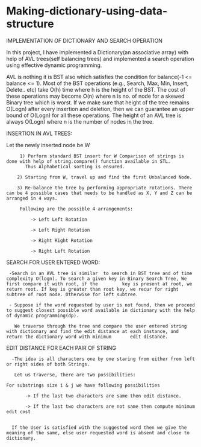 # Making-dictionary-using-data-structure


IMPLEMENTATION OF DICTIONARY AND SEARCH OPERATION

In this project, I have implemented a Dictionary(an associative array) with help of AVL trees(self balancing trees) and implemented a search operation using effective dynamic programming.

AVL is nothing it is BST also which satisfies the condition for balance(-1 <= balance <= 1). Most of the BST operations (e.g., Search, Max, Min, Insert, Delete.. etc) take O(h) time where h is the height of the BST. The cost of these operations may become O(n) where n is no. of node for a skewed Binary tree which is worst. If we make sure that height of the tree remains O(Logn) after every insertion and deletion, then we can guarantee an upper bound of O(Logn) for all these operations. The height of an AVL tree is always O(Logn) where n is the number of nodes in the tree.


INSERTION IN AVL TREES:

Let the newly inserted node be W
	
         1) Perform standard BST insert for W Comparison of strings is done with help of string.compare() function available in STL.
           Thus Alphabetical sorting is ensured.
	
        2) Starting from W, travel up and find the first Unbalanced Node.
	
        3) Re-balance the tree by performing appropriate rotations. There can be 4 possible cases that needs to be handled as X, Y and Z can be  arranged in 4 ways.
         
         Following are the possible 4 arrangements:
			
             -> Left Left Rotation
			
             -> Left Right Rotation
			
             -> Right Right Rotation
			
             -> Right Left Rotation
             
             
  SEARCH FOR USER ENTERED WORD:        
             
     -Search in an AVL tree is similar  to search in BST tree and of time complexity O(logn). To search a given key in Binary Search Tree, We first compare it with root, if the         key is present at root, we return root. If key is greater than root key, we recur for right subtree of root node. Otherwise for left subtree.	

     - Suppose if the word requested by user is not found, then we proceed to suggest closest possible word available in dictionary with the help of dynamic programming(dp).
 
       We traverse through the tree and compare the user entered string with dictionary and find the edit distance at each instance, and return the dictionary word with minimum       edit distance.
   
   
   EDIT DISTANCE FOR EACH PAIR OF STRING
	
      -The idea is all characters one by one staring from either from left or right sides of both Strings.
	
       Let us traverse, there are two possibilities: 
        
	For substrings size i & j we have following possibilities
	
           -> If the last two characters are same then edit distance.
	
           -> If the last two characters are not same then compute minimum edit cost  
	
    
      If the User is satisfied with the suggested word then we give the meaning of the same, else user requested word is absent and close to dictionary.
